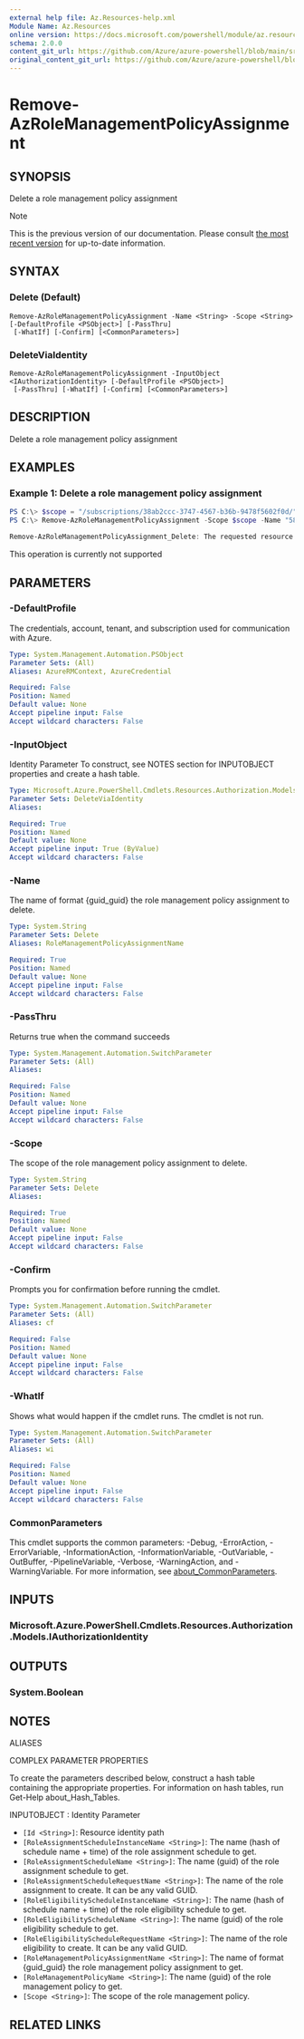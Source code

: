```yaml
---
external help file: Az.Resources-help.xml
Module Name: Az.Resources
online version: https://docs.microsoft.com/powershell/module/az.resources/remove-azrolemanagementpolicyassignment
schema: 2.0.0
content_git_url: https://github.com/Azure/azure-powershell/blob/main/src/Resources/Resources/help/Remove-AzRoleManagementPolicyAssignment.md
original_content_git_url: https://github.com/Azure/azure-powershell/blob/main/src/Resources/Resources/help/Remove-AzRoleManagementPolicyAssignment.md
---
```


# Remove-AzRoleManagementPolicyAssignment

## SYNOPSIS
Delete a role management policy assignment

> [!NOTE]
>This is the previous version of our documentation. Please consult [the most recent version](/powershell/module/az.resources/remove-azrolemanagementpolicyassignment) for up-to-date information.

## SYNTAX

### Delete (Default)
```
Remove-AzRoleManagementPolicyAssignment -Name <String> -Scope <String> [-DefaultProfile <PSObject>] [-PassThru]
 [-WhatIf] [-Confirm] [<CommonParameters>]
```

### DeleteViaIdentity
```
Remove-AzRoleManagementPolicyAssignment -InputObject <IAuthorizationIdentity> [-DefaultProfile <PSObject>]
 [-PassThru] [-WhatIf] [-Confirm] [<CommonParameters>]
```

## DESCRIPTION
Delete a role management policy assignment

## EXAMPLES

### Example 1: Delete a role management policy assignment
```powershell
PS C:\> $scope = "/subscriptions/38ab2ccc-3747-4567-b36b-9478f5602f0d/"
PS C:\> Remove-AzRoleManagementPolicyAssignment -Scope $scope -Name "588b80cc-f50c-4616-acc9-0003872624db_00493d72-78f6-4148-b6c5-d3ce8e4799dd"

Remove-AzRoleManagementPolicyAssignment_Delete: The requested resource does not support http method 'DELETE'.
```

This operation is currently not supported

## PARAMETERS

### -DefaultProfile
The credentials, account, tenant, and subscription used for communication with Azure.

```yaml
Type: System.Management.Automation.PSObject
Parameter Sets: (All)
Aliases: AzureRMContext, AzureCredential

Required: False
Position: Named
Default value: None
Accept pipeline input: False
Accept wildcard characters: False
```

### -InputObject
Identity Parameter
To construct, see NOTES section for INPUTOBJECT properties and create a hash table.

```yaml
Type: Microsoft.Azure.PowerShell.Cmdlets.Resources.Authorization.Models.IAuthorizationIdentity
Parameter Sets: DeleteViaIdentity
Aliases:

Required: True
Position: Named
Default value: None
Accept pipeline input: True (ByValue)
Accept wildcard characters: False
```

### -Name
The name of format {guid_guid} the role management policy assignment to delete.

```yaml
Type: System.String
Parameter Sets: Delete
Aliases: RoleManagementPolicyAssignmentName

Required: True
Position: Named
Default value: None
Accept pipeline input: False
Accept wildcard characters: False
```

### -PassThru
Returns true when the command succeeds

```yaml
Type: System.Management.Automation.SwitchParameter
Parameter Sets: (All)
Aliases:

Required: False
Position: Named
Default value: None
Accept pipeline input: False
Accept wildcard characters: False
```

### -Scope
The scope of the role management policy assignment to delete.

```yaml
Type: System.String
Parameter Sets: Delete
Aliases:

Required: True
Position: Named
Default value: None
Accept pipeline input: False
Accept wildcard characters: False
```

### -Confirm
Prompts you for confirmation before running the cmdlet.

```yaml
Type: System.Management.Automation.SwitchParameter
Parameter Sets: (All)
Aliases: cf

Required: False
Position: Named
Default value: None
Accept pipeline input: False
Accept wildcard characters: False
```

### -WhatIf
Shows what would happen if the cmdlet runs.
The cmdlet is not run.

```yaml
Type: System.Management.Automation.SwitchParameter
Parameter Sets: (All)
Aliases: wi

Required: False
Position: Named
Default value: None
Accept pipeline input: False
Accept wildcard characters: False
```

### CommonParameters
This cmdlet supports the common parameters: -Debug, -ErrorAction, -ErrorVariable, -InformationAction, -InformationVariable, -OutVariable, -OutBuffer, -PipelineVariable, -Verbose, -WarningAction, and -WarningVariable. For more information, see [about_CommonParameters](http://go.microsoft.com/fwlink/?LinkID=113216).

## INPUTS

### Microsoft.Azure.PowerShell.Cmdlets.Resources.Authorization.Models.IAuthorizationIdentity

## OUTPUTS

### System.Boolean

## NOTES

ALIASES

COMPLEX PARAMETER PROPERTIES

To create the parameters described below, construct a hash table containing the appropriate properties. For information on hash tables, run Get-Help about_Hash_Tables.


INPUTOBJECT <IAuthorizationIdentity>: Identity Parameter
  - `[Id <String>]`: Resource identity path
  - `[RoleAssignmentScheduleInstanceName <String>]`: The name (hash of schedule name + time) of the role assignment schedule to get.
  - `[RoleAssignmentScheduleName <String>]`: The name (guid) of the role assignment schedule to get.
  - `[RoleAssignmentScheduleRequestName <String>]`: The name of the role assignment to create. It can be any valid GUID.
  - `[RoleEligibilityScheduleInstanceName <String>]`: The name (hash of schedule name + time) of the role eligibility schedule to get.
  - `[RoleEligibilityScheduleName <String>]`: The name (guid) of the role eligibility schedule to get.
  - `[RoleEligibilityScheduleRequestName <String>]`: The name of the role eligibility to create. It can be any valid GUID.
  - `[RoleManagementPolicyAssignmentName <String>]`: The name of format {guid_guid} the role management policy assignment to get.
  - `[RoleManagementPolicyName <String>]`: The name (guid) of the role management policy to get.
  - `[Scope <String>]`: The scope of the role management policy.

## RELATED LINKS
